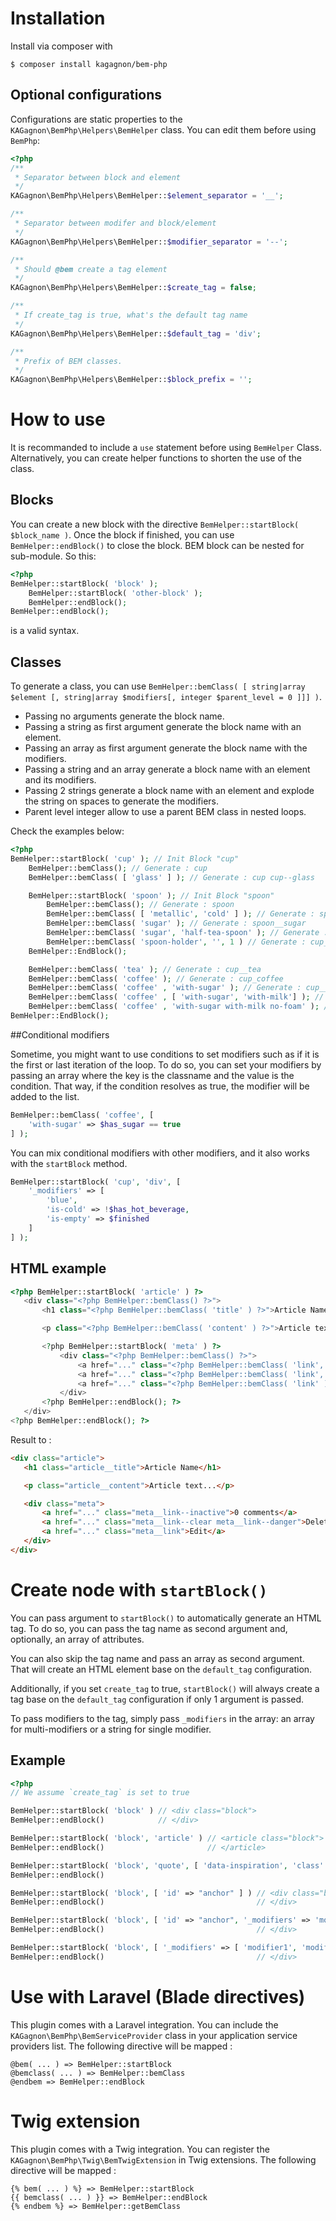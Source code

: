 # Installation

Install via composer with

```shell
$ composer install kagagnon/bem-php
```

## Optional configurations

Configurations are static properties to the `KAGagnon\BemPhp\Helpers\BemHelper` class. You can edit them before using `BemPhp`:

```php
<?php
/**
 * Separator between block and element
 */
KAGagnon\BemPhp\Helpers\BemHelper::$element_separator = '__';

/**
 * Separator between modifer and block/element
 */
KAGagnon\BemPhp\Helpers\BemHelper::$modifier_separator = '--';

/**
 * Should @bem create a tag element
 */
KAGagnon\BemPhp\Helpers\BemHelper::$create_tag = false;

/**
 * If create_tag is true, what's the default tag name
 */
KAGagnon\BemPhp\Helpers\BemHelper::$default_tag = 'div';

/**
 * Prefix of BEM classes.
 */
KAGagnon\BemPhp\Helpers\BemHelper::$block_prefix = '';
```

# How to use

It is recommanded to include a `use` statement before using `BemHelper` Class. Alternatively, you can create helper functions to shorten the use of the class.

## Blocks

You can create a new block with the directive `BemHelper::startBlock( $block_name )`. Once the block if finished,
you can use `BemHelper::endBlock()` to close the block. BEM block can be nested for sub-module. So this:

```php
<?php
BemHelper::startBlock( 'block' );
    BemHelper::startBlock( 'other-block' );
    BemHelper::endBlock();
BemHelper::endBlock();
```

is a valid syntax.

## Classes

To generate a class, you can use `BemHelper::bemClass( [ string|array $element [, string|array $modifiers[, integer $parent_level = 0 ]]] )`.

- Passing no arguments generate the block name.
- Passing a string as first argument generate the block name with an element.
- Passing an array as first argument generate the block name with the modifiers.
- Passing a string and an array generate a block name with an element and its modifiers.
- Passing 2 strings generate a block name with an element and explode the string on spaces to generate the modifiers.
- Parent level integer allow to use a parent BEM class in nested loops.

 Check the examples below:

```php
<?php
BemHelper::startBlock( 'cup' ); // Init Block "cup"
    BemHelper::bemClass(); // Generate : cup
    BemHelper::bemClass( [ 'glass' ] ); // Generate : cup cup--glass

    BemHelper::startBlock( 'spoon' ); // Init Block "spoon"
        BemHelper::bemClass(); // Generate : spoon
        BemHelper::bemClass( [ 'metallic', 'cold' ] ); // Generate : spoon spoon--metallic spoon--cold
        BemHelper::bemClass( 'sugar' ); // Generate : spoon__sugar
        BemHelper::bemClass( 'sugar', 'half-tea-spoon' ); // Generate : spoon__sugar spoon__sugar--half-tea-spoon
        BemHelper::bemClass( 'spoon-holder', '', 1 ) // Generate : cup__spoon-holder
    BemHelper::EndBlock();

    BemHelper::bemClass( 'tea' ); // Generate : cup__tea
    BemHelper::bemClass( 'coffee' ); // Generate : cup_coffee
    BemHelper::bemClass( 'coffee' , 'with-sugar' ); // Generate : cup__coffee cup__coffee--with-sugar
    BemHelper::bemClass( 'coffee' , [ 'with-sugar', 'with-milk'] ); // Generate : cup__coffee cup__coffee--with-sugar cup__coffee--with-milk
    BemHelper::bemClass( 'coffee' , 'with-sugar with-milk no-foam' ); // Generate : cup__coffee cup__coffee--with-sugar cup__coffee--with-milk cup__coffee--no-foam
BemHelper::EndBlock();
```

##Conditional modifiers

Sometime, you might want to use conditions to set modifiers such as if it is the first or last iteration of the loop.
To do so, you can set your modifiers by passing an array where the key is the classname and the value is the condition.
That way, if the condition resolves as true, the modifier will be added to the list.

```php
BemHelper::bemClass( 'coffee', [
    'with-sugar' => $has_sugar == true
] );
```

You can mix conditional modifiers with other modifiers, and it also works with the `startBlock` method.

```php
BemHelper::startBlock( 'cup', 'div', [
    '_modifiers' => [
        'blue',
        'is-cold' => !$has_hot_beverage,
        'is-empty' => $finished
    ]
] );
```


## HTML example

```php
<?php BemHelper::startBlock( 'article' ) ?>
   <div class="<?php BemHelper::bemClass() ?>">
       <h1 class="<?php BemHelper::bemClass( 'title' ) ?>">Article Name</h1>

       <p class="<?php BemHelper::bemClass( 'content' ) ?>">Article text...</p>

       <?php BemHelper::startBlock( 'meta' ) ?>
           <div class="<?php BemHelper::bemClass() ?>">
               <a href="..." class="<?php BemHelper::bemClass( 'link', 'inactive' ) ?>">0 comments</a>
               <a href="..." class="<?php BemHelper::bemClass( 'link', 'clear danger' ) ?>">Delete</a>
               <a href="..." class="<?php BemHelper::bemClass( 'link' ) ?>">Edit</a>
           </div>
       <?php BemHelper::endBlock(); ?>
   </div>
<?php BemHelper::endBlock(); ?>
```

Result to :

```html
<div class="article">
   <h1 class="article__title">Article Name</h1>

   <p class="article__content">Article text...</p>

   <div class="meta">
       <a href="..." class="meta__link--inactive">0 comments</a>
       <a href="..." class="meta__link--clear meta__link--danger">Delete</a>
       <a href="..." class="meta__link">Edit</a>
   </div>
</div>
```

# Create node with `startBlock()`

You can pass argument to `startBlock()` to automatically generate an HTML tag.
To do so, you can pass the tag name as second argument and, optionally, an array of attributes.

You can also skip the tag name and pass an array as second argument. That will create an HTML element base on the `default_tag` configuration.

Additionally, if you set `create_tag` to true, `startBlock()` will always create a tag base on
the `default_tag` configuration if only 1 argument is passed.

To pass modifiers to the tag, simply pass `_modifiers` in the array: an array for multi-modifiers or a string for single modifier.

## Example

```php
<?php
// We assume `create_tag` is set to true

BemHelper::startBlock( 'block' ) // <div class="block">
BemHelper::endBlock()            // </div>

BemHelper::startBlock( 'block', 'article' ) // <article class="block">
BemHelper::endBlock()                       // </article>

BemHelper::startBlock( 'block', 'quote', [ 'data-inspiration', 'class' => 'js-action' ] ) // <quote class="js-action block" data-inspiration >
BemHelper::endBlock()                                                                     //</quote>

BemHelper::startBlock( 'block', [ 'id' => "anchor" ] ) // <div class="block" id="anchor">
BemHelper::endBlock()                                  // </div>

BemHelper::startBlock( 'block', [ 'id' => "anchor", '_modifiers' => 'modifier' ] ) // <div class="block block--modifier" id="anchor">
BemHelper::endBlock()                                  // </div>

BemHelper::startBlock( 'block', [ '_modifiers' => [ 'modifier1', 'modifier2' ] ] ) // <div class="block block--modifier1 block--modifier2">
BemHelper::endBlock()                                  // </div>

```

# Use with Laravel (Blade directives)

This plugin comes with a Laravel integration. You can include the `KAGagnon\BemPhp\BemServiceProvider` class in your application service providers list. The following directive will be mapped :

```
@bem( ... ) => BemHelper::startBlock
@bemclass( ... ) => BemHelper::bemClass
@endbem => BemHelper::endBlock
```

# Twig extension

This plugin comes with a Twig integration. You can register the `KAGagnon\BemPhp\Twig\BemTwigExtension` in Twig extensions. The following directive will be mapped :

```
{% bem( ... ) %} => BemHelper::startBlock
{{ bemclass( ... ) }} => BemHelper::endBlock
{% endbem %} => BemHelper::getBemClass
```
